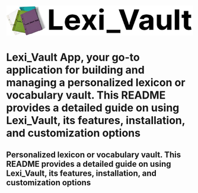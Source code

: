 <div align="center">

<p>

<img src="https://github.com/omotomiwa26/Lexi_Vault/blob/master/web_app/app/static/images/lexi_vault.png"/>

</p>

</div>

# Lexi_Vault App, your go-to application for building and managing a personalized lexicon or vocabulary vault. This README provides a detailed guide on using Lexi_Vault, its features, installation, and customization options

## Personalized lexicon or vocabulary vault. This README provides a detailed guide on using Lexi_Vault, its features, installation, and customization options
